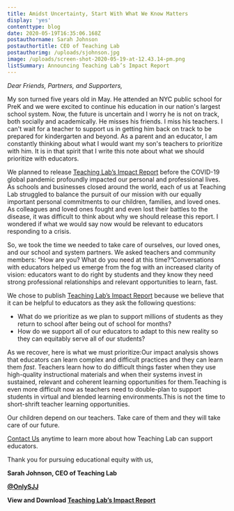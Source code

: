 ```yaml
---
title: Amidst Uncertainty, Start With What We Know Matters
display: 'yes'
contenttype: blog
date: 2020-05-19T16:35:06.168Z
postauthorname: Sarah Johnson
postauthortitle: CEO of Teaching Lab
postauthorimg: /uploads/sjohnson.jpg
image: /uploads/screen-shot-2020-05-19-at-12.43.14-pm.png
listSummary: Announcing Teaching Lab’s Impact Report
---
```

*Dear Friends, Partners, and Supporters,*

My son turned five years old in May. He attended an NYC public school for PreK and we were excited to continue his education in our nation's largest school system. Now, the future is uncertain and I worry he is not on track, both socially and academically. He misses his friends. I miss his teachers. I can't wait for a teacher to support us in getting him back on track to be prepared for kindergarten and beyond. As a parent and an educator, I am constantly thinking about what I would want my son's teachers to prioritize with him. It is in that spirit that I write this note about what we should prioritize with educators.

We planned to release [Teaching Lab’s Impact Report](https://bit.ly/2ycvCgX) before the COVID-19 global pandemic profoundly impacted our personal and professional lives. As schools and businesses closed around the world, each of us at Teaching Lab struggled to balance the pursuit of our mission with our equally important personal commitments to our children, families, and loved ones. As colleagues and loved ones fought and even lost their battles to the disease, it was difficult to think about why we should release this report. I wondered if what we would say now would be relevant to educators responding to a crisis.

So, we took the time we needed to take care of ourselves, our loved ones, and our school and system partners. We asked teachers and community members: “How are you? What do you need at this time?”Conversations with educators helped us emerge from the fog with an increased clarity of vision: educators want to do right by students and they know they need strong professional relationships and relevant opportunities to learn, fast.

We chose to publish [Teaching Lab’s Impact Report](https://bit.ly/2ycvCgX) because we believe that it can be helpful to educators as they ask the following questions:

* What do we prioritize as we plan to support millions of students as they return to school after being out of school for months?
* How do we support all of our educators to adapt to this new reality so they can equitably serve all of our students?

As we recover, here is what we must prioritize:Our impact analysis shows that educators can learn complex and difficult practices and they can learn them *fast*. Teachers learn how to do difficult things faster when they use high-quality instructional materials and when their systems invest in sustained, relevant and coherent learning opportunities for them.Teaching is even more difficult now as teachers need to double-plan to support students in virtual and blended learning environments.This is not the time to short-shrift teacher learning opportunities.

Our children depend on our teachers. Take care of them and they will take care of our future.

[Contact Us](info@teachinglab.org) anytime to learn more about how Teaching Lab can support educators.

Thank you for pursuing educational equity with us,

**Sarah Johnson, CEO of Teaching Lab**

**[@OnlySJJ](https://twitter.com/OnlySJJ)**



**View and Download [Teaching Lab’s Impact Report](https://bit.ly/2ycvCgX)**
